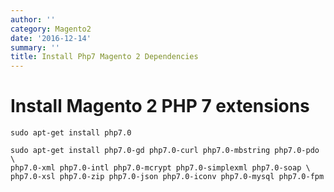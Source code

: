 ```yaml
---
author: ''
category: Magento2
date: '2016-12-14'
summary: ''
title: Install Php7 Magento 2 Dependencies
---
```

# Install Magento 2 PHP 7 extensions

    sudo apt-get install php7.0

    sudo apt-get install php7.0-gd php7.0-curl php7.0-mbstring php7.0-pdo \
    php7.0-xml php7.0-intl php7.0-mcrypt php7.0-simplexml php7.0-soap \
    php7.0-xsl php7.0-zip php7.0-json php7.0-iconv php7.0-mysql php7.0-fpm
